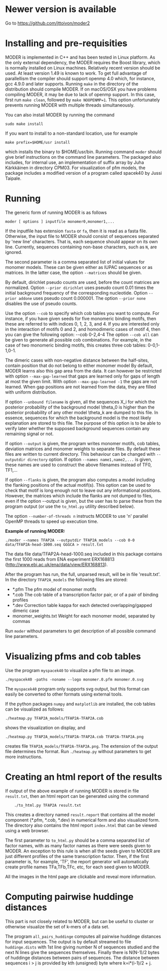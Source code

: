 Newer version is available
==========================
Go to https://github.com/jttoivon/moder2

Installing and pre-requisities
==============================

MODER is implemented in C++ and has been tested in Linux platform.
As the only external dependency, the MODER requires the Boost library, which is normally installed on Linux machines. Relatively recent version
should be used. At least version 1.49 is known to work.
To get full advantage of parallellism the compiler should support openmp 4.0 which, for instance, gcc 4.9.0 and later supports.
Running `make` in the directory of the distribution should compile MODER.
If on macOS/OSX you have problems compiling MODER, it may be due to lack of openmp support. In this case,
first run `make clean`, followed by `make NOOPENMP=1`. This option unfortunately prevents running
MODER with multiple threads simultaneously.

You can also install MODER by running the command

	sudo make install

If you want to install to a non-standard location, use for example

	make prefix=$HOME/usr install

which installs the binary to $HOME/usr/bin.
Running command `moder` should give brief instructions on the command line parameters.
The packaged also includes, for internal use, an implementation of suffix array by Juha Kärkkäinen in directory CPM03.
For visualization of pfm models, the package
includes a modified version of a program called spacek40 by Jussi Taipale.

Running
=======

The generic form of running MODER is as follows

    moder [ options ] inputfile monomer0,monomer1,...

If the inputfile has extension `fasta` or `fa`, then it is read as a fasta file.
Otherwise, the input file to MODER should consist of sequences separated by 'new line' characters.
That is, each sequence should appear on its own line.
Currently, sequences containing non-base characters, such as `N`, are ignored.

The second parameter is a comma separated list of initial values for monomer models. These
can be given either as IUPAC sequences or as matrices. In the latter case, the option
`--matrices` should be given.

By default, dirichlet pseudo counts are used, before the count matrices are normalized. Option
`--prior dirichlet` uses pseudo count 0.01 times the initial background frequency of the corresponding nucleotide.
Option `--prior addone` uses pseudo count 0.000001.
The option `--prior none` disables the use of pseudo counts.

Use the option `--cob` to specify which cob tables you want to compute. For instance, if you have given
seeds for five monomeric binding motifs, then these are referred to with indices 0, 1, 2, 3, and 4.
If you are interested only in the interaction of motifs 0 and 2, and homodimeric cases of motif 4, then
you can give the following option:
    --cob 0-2,4-4
The option `--cob all` can be given to generate all possible cob combinations. For example,
in the case of two monomeric binding motifs, this creates three cob tables: 0-0,1-1,0-1.

The dimeric cases with non-negative distance between the half-sites, contain position
that do not belong to either monomer model
By default, MODER learns also this gap area from the data. It
can however be restricted with option `--max-gap-learned` that gaps are learned only
for gaps of length at most the given limit. With option `--max-gap-learned -1`
the gaps are not learned. When gap positions are not learned from the data, they are filled
with uniform distribution.

If option `--unbound filename` is given, all the sequences X_i for which the posterior probability of the background model \theta_0 is higher
than the posterior probability of any other model \theta_k are dumped to this file. In essence, sequences for which the background
model is the most likely explanation are stored to this file. The purpose of this option is to be able to verify
later whether the supposed background sequences contain any remaining signal or not.

If option `--output` is given, the program writes monomer motifs, cob tables, deviation matrices and monomer weights to separate files.
By default these files are written to current directory. This behaviour can be changed with `--outputdir directory` option.
If option `--names name1,name2,...` is given, these names are used to construct the above filenames instead of TF0, TF1,...

If option `--flanks` is given, the program also computes a model including the flanking positions of the actual motif(s).
This option can be used to check that motif is long enough not to leave out any informational positions.
However, the matrices which include the flanks are not dumped to files, even if the option --output is given, but the
user has to parse these from the program output (or use the `to_html.py` utility described below).

The option `--number-of-threads n` instructs MODER to use 'n' parallel OpenMP threads to speed up execution time.

**Example of running MODER:**

	./moder --names TFAP2A --outputdir TFAP2A_models --cob 0-0 data/TFAP2A-head-1000.seq GGGCA > result.txt

The data file data/TFAP2A-head-1000.seq included in this package contains the first 1000 reads from ENA experiment
ERX168813 (http://www.ebi.ac.uk/ena/data/view/ERX168813).

After the program has run, the full, unparsed result, will be in file 'result.txt'.
In the directory `TFAP2A_models` the following files are stored:

* \*.pfm	 	 The pfm model of monomer motifs
* \*.cob	     	 The cob table of a transcription factor pair, or of a pair of binding profiles
* \*.dev	     	 Correction table kappa for each detected overlapping/gapped dimeric case
* monomer_weights.txt	 Weight for each monomer model, separated by commas

Run `moder` without parameters to get description of all possible command line parameters.

Visualizing pfms and cob tables
===============================

Use the program `myspacek40` to visualize a pfm file to an image.

	./myspacek40 -paths -noname --logo monomer.0.pfm monomer.0.svg
	
The `myspacek40` program only supports svg output, but this format can
easily be converted to other formats using external tools.

If the python packages `numpy` and `matplotlib` are installed, the cob tables can be visualized as follows:

	./heatmap.py TFAP2A_models/TFAP2A-TFAP2A.cob

shows the visualization on display, and

	./heatmap.py TFAP2A_models/TFAP2A-TFAP2A.cob TFAP2A-TFAP2A.png
	
creates file `TFAP2A_models/TFAP2A-TFAP2A.png`. The extension of the output file
determines the format.
Run `./heatmap.py` without parameters to get more instructions.

Creating an html report of the results
======================================

If output of the above example of running MODER is stored in file `result.txt`, then
an html report can be generated using the command

        ./to_html.py TFAP2A result.txt

This creates a directory named `result.report` that contains all the model component (\*.pfm, \*.cob, \*.dev)
in numerical form and also visualized form. The directory also contains the html report
`index.html` that can be viewed using a web browser.

The first parameter to `to_html.py` should be a comma separated list of factor names,
with as many factor names as there were seeds given to MODER. An exception to this rule
is when all the seeds given to MODER are just different profiles of the same transcription factor.
Then, if the first parameter is, for example, 'TF', the report generator will automatically create profile names
TFa,TFb,TFc, etc, for each seed given to MODER.

All the images in the html page are clickable and reveal more information.

Computing pairwise huddinge distances
=====================================

This part is not closely related to MODER, but can be useful to
cluster or otherwise visualize the set of k-mers of a data set.

The program `all_pairs_huddinge` computes all pairwise huddinge distances for
input sequences. The output is by default streamed to file `huddinge.dists` with 1st line giving
number N of sequences studied and the next N lines give the sequences
themselves. Finally there is N(N-1)/2 bytes of huddinge distances
between pairs of sequences. The distance between sequences i > j is
provided by kth (unsigned) byte where k=i*(i-1)/2 + j.
